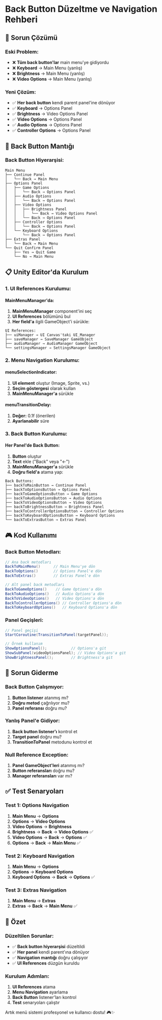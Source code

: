 # Back Button Düzeltme ve Navigation Rehberi

## 🎯 Sorun Çözümü

### **Eski Problem:**
- ❌ **Tüm back button'lar** main menu'ye gidiyordu
- ❌ **Keyboard** → Main Menu (yanlış)
- ❌ **Brightness** → Main Menu (yanlış)
- ❌ **Video Options** → Main Menu (yanlış)

### **Yeni Çözüm:**
- ✅ **Her back button** kendi parent panel'ine dönüyor
- ✅ **Keyboard** → Options Panel
- ✅ **Brightness** → Video Options Panel
- ✅ **Video Options** → Options Panel
- ✅ **Audio Options** → Options Panel
- ✅ **Controller Options** → Options Panel

## 🔧 Back Button Mantığı

### **Back Button Hiyerarşisi:**

```
Main Menu
├── Continue Panel
│   └── Back → Main Menu
├── Options Panel
│   ├── Game Options
│   │   └── Back → Options Panel
│   ├── Audio Options
│   │   └── Back → Options Panel
│   ├── Video Options
│   │   ├── Brightness Panel
│   │   │   └── Back → Video Options Panel
│   │   └── Back → Options Panel
│   ├── Controller Options
│   │   └── Back → Options Panel
│   └── Keyboard Options
│       └── Back → Options Panel
├── Extras Panel
│   └── Back → Main Menu
└── Quit Confirm Panel
    ├── Yes → Quit Game
    └── No → Main Menu
```

## 📋 Unity Editor'da Kurulum

### **1. UI References Kurulumu:**

#### **MainMenuManager'da:**
1. **MainMenuManager** component'ini seç
2. **UI References** bölümünü bul
3. **Her field'a** ilgili GameObject'i sürükle:

```
UI References:
├── uiManager → UI Canvas'taki UI_Manager
├── saveManager → SaveManager GameObject
├── audioManager → AudioManager GameObject
└── settingsManager → SettingsManager GameObject
```

### **2. Menu Navigation Kurulumu:**

#### **menuSelectionIndicator:**
1. **UI element** oluştur (Image, Sprite, vs.)
2. **Seçim göstergesi** olarak kullan
3. **MainMenuManager'a** sürükle

#### **menuTransitionDelay:**
1. **Değer:** 0.1f (önerilen)
2. **Ayarlanabilir** süre

### **3. Back Button Kurulumu:**

#### **Her Panel'de Back Button:**
1. **Button** oluştur
2. **Text** ekle ("Back" veya "←")
3. **MainMenuManager'a** sürükle
4. **Doğru field'a** atama yap:

```
Back Buttons:
├── backToMainButton → Continue Panel
├── backToOptionsButton → Options Panel
├── backToGameOptionsButton → Game Options
├── backToAudioOptionsButton → Audio Options
├── backToVideoOptionsButton → Video Options
├── backToBrightnessButton → Brightness Panel
├── backToControllerOptionsButton → Controller Options
├── backToKeyboardOptionsButton → Keyboard Options
└── backToExtrasButton → Extras Panel
```

## 🎮 Kod Kullanımı

### **Back Button Metodları:**
```csharp
// Ana back metodları
BackToMainMenu()      // Main Menu'ye dön
BackToOptions()       // Options Panel'e dön
BackToExtras()        // Extras Panel'e dön

// Alt panel back metodları
BackToGameOptions()    // Game Options'a dön
BackToAudioOptions()   // Audio Options'a dön
BackToVideoOptions()   // Video Options'a dön
BackToControllerOptions() // Controller Options'a dön
BackToKeyboardOptions()   // Keyboard Options'a dön
```

### **Panel Geçişleri:**
```csharp
// Panel geçişi
StartCoroutine(TransitionToPanel(targetPanel));

// Örnek kullanım
ShowOptionsPanel();           // Options'a git
ShowSubPanel(videoOptionsPanel); // Video Options'a git
ShowBrightnessPanel();        // Brightness'a git
```

## 🐛 Sorun Giderme

### **Back Button Çalışmıyor:**
1. **Button listener** atanmış mı?
2. **Doğru metod** çağrılıyor mu?
3. **Panel referansı** doğru mu?

### **Yanlış Panel'e Gidiyor:**
1. **Back button listener'ı** kontrol et
2. **Target panel** doğru mu?
3. **TransitionToPanel** metodunu kontrol et

### **Null Reference Exception:**
1. **Panel GameObject'leri** atanmış mı?
2. **Button referansları** doğru mu?
3. **Manager referansları** var mı?

## ✅ Test Senaryoları

### **Test 1: Options Navigation**
1. **Main Menu** → **Options**
2. **Options** → **Video Options**
3. **Video Options** → **Brightness**
4. **Brightness** → **Back** → **Video Options** ✅
5. **Video Options** → **Back** → **Options** ✅
6. **Options** → **Back** → **Main Menu** ✅

### **Test 2: Keyboard Navigation**
1. **Main Menu** → **Options**
2. **Options** → **Keyboard Options**
3. **Keyboard Options** → **Back** → **Options** ✅

### **Test 3: Extras Navigation**
1. **Main Menu** → **Extras**
2. **Extras** → **Back** → **Main Menu** ✅

## 🎯 Özet

### **Düzeltilen Sorunlar:**
- ✅ **Back button hiyerarşisi** düzeltildi
- ✅ **Her panel** kendi parent'ına dönüyor
- ✅ **Navigation mantığı** doğru çalışıyor
- ✅ **UI References** düzgün kuruldu

### **Kurulum Adımları:**
1. **UI References** atama
2. **Menu Navigation** ayarlama
3. **Back Button** listener'ları kontrol
4. **Test** senaryoları çalıştır

Artık menü sistemi profesyonel ve kullanıcı dostu! 🎮✨ 